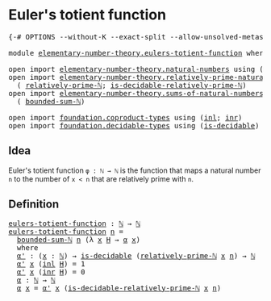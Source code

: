 # Euler's totient function

<pre class="Agda"><a id="37" class="Symbol">{-#</a> <a id="41" class="Keyword">OPTIONS</a> <a id="49" class="Pragma">--without-K</a> <a id="61" class="Pragma">--exact-split</a> <a id="75" class="Pragma">--allow-unsolved-metas</a> <a id="98" class="Symbol">#-}</a>

<a id="103" class="Keyword">module</a> <a id="110" href="elementary-number-theory.eulers-totient-function.html" class="Module">elementary-number-theory.eulers-totient-function</a> <a id="159" class="Keyword">where</a>

<a id="166" class="Keyword">open</a> <a id="171" class="Keyword">import</a> <a id="178" href="elementary-number-theory.natural-numbers.html" class="Module">elementary-number-theory.natural-numbers</a> <a id="219" class="Keyword">using</a> <a id="225" class="Symbol">(</a><a id="226" href="elementary-number-theory.natural-numbers.html#1444" class="Datatype">ℕ</a><a id="227" class="Symbol">)</a>
<a id="229" class="Keyword">open</a> <a id="234" class="Keyword">import</a> <a id="241" href="elementary-number-theory.relatively-prime-natural-numbers.html" class="Module">elementary-number-theory.relatively-prime-natural-numbers</a> <a id="299" class="Keyword">using</a>
  <a id="307" class="Symbol">(</a> <a id="309" href="elementary-number-theory.relatively-prime-natural-numbers.html#940" class="Function">relatively-prime-ℕ</a><a id="327" class="Symbol">;</a> <a id="329" href="elementary-number-theory.relatively-prime-natural-numbers.html#1456" class="Function">is-decidable-relatively-prime-ℕ</a><a id="360" class="Symbol">)</a>
<a id="362" class="Keyword">open</a> <a id="367" class="Keyword">import</a> <a id="374" href="elementary-number-theory.sums-of-natural-numbers.html" class="Module">elementary-number-theory.sums-of-natural-numbers</a> <a id="423" class="Keyword">using</a>
  <a id="431" class="Symbol">(</a> <a id="433" href="elementary-number-theory.sums-of-natural-numbers.html#1749" class="Function">bounded-sum-ℕ</a><a id="446" class="Symbol">)</a>

<a id="449" class="Keyword">open</a> <a id="454" class="Keyword">import</a> <a id="461" href="foundation.coproduct-types.html" class="Module">foundation.coproduct-types</a> <a id="488" class="Keyword">using</a> <a id="494" class="Symbol">(</a><a id="495" href="foundation.coproduct-types.html#1239" class="InductiveConstructor">inl</a><a id="498" class="Symbol">;</a> <a id="500" href="foundation.coproduct-types.html#1262" class="InductiveConstructor">inr</a><a id="503" class="Symbol">)</a>
<a id="505" class="Keyword">open</a> <a id="510" class="Keyword">import</a> <a id="517" href="foundation.decidable-types.html" class="Module">foundation.decidable-types</a> <a id="544" class="Keyword">using</a> <a id="550" class="Symbol">(</a><a id="551" href="foundation.decidable-types.html#1905" class="Function">is-decidable</a><a id="563" class="Symbol">)</a>
</pre>
## Idea

Euler's totient function `φ : ℕ → ℕ` is the function that maps a natural number `n` to the number of `x < n` that are relatively prime with `n`.

## Definition

<pre class="Agda"><a id="eulers-totient-function"></a><a id="748" href="elementary-number-theory.eulers-totient-function.html#748" class="Function">eulers-totient-function</a> <a id="772" class="Symbol">:</a> <a id="774" href="elementary-number-theory.natural-numbers.html#1444" class="Datatype">ℕ</a> <a id="776" class="Symbol">→</a> <a id="778" href="elementary-number-theory.natural-numbers.html#1444" class="Datatype">ℕ</a>
<a id="780" href="elementary-number-theory.eulers-totient-function.html#748" class="Function">eulers-totient-function</a> <a id="804" href="elementary-number-theory.eulers-totient-function.html#804" class="Bound">n</a> <a id="806" class="Symbol">=</a>
  <a id="810" href="elementary-number-theory.sums-of-natural-numbers.html#1749" class="Function">bounded-sum-ℕ</a> <a id="824" href="elementary-number-theory.eulers-totient-function.html#804" class="Bound">n</a> <a id="826" class="Symbol">(λ</a> <a id="829" href="elementary-number-theory.eulers-totient-function.html#829" class="Bound">x</a> <a id="831" href="elementary-number-theory.eulers-totient-function.html#831" class="Bound">H</a> <a id="833" class="Symbol">→</a> <a id="835" href="elementary-number-theory.eulers-totient-function.html#947" class="Function">α</a> <a id="837" href="elementary-number-theory.eulers-totient-function.html#829" class="Bound">x</a><a id="838" class="Symbol">)</a>
  <a id="842" class="Keyword">where</a>
  <a id="850" href="elementary-number-theory.eulers-totient-function.html#850" class="Function">α&#39;</a> <a id="853" class="Symbol">:</a> <a id="855" class="Symbol">(</a><a id="856" href="elementary-number-theory.eulers-totient-function.html#856" class="Bound">x</a> <a id="858" class="Symbol">:</a> <a id="860" href="elementary-number-theory.natural-numbers.html#1444" class="Datatype">ℕ</a><a id="861" class="Symbol">)</a> <a id="863" class="Symbol">→</a> <a id="865" href="foundation.decidable-types.html#1905" class="Function">is-decidable</a> <a id="878" class="Symbol">(</a><a id="879" href="elementary-number-theory.relatively-prime-natural-numbers.html#940" class="Function">relatively-prime-ℕ</a> <a id="898" href="elementary-number-theory.eulers-totient-function.html#856" class="Bound">x</a> <a id="900" href="elementary-number-theory.eulers-totient-function.html#804" class="Bound">n</a><a id="901" class="Symbol">)</a> <a id="903" class="Symbol">→</a> <a id="905" href="elementary-number-theory.natural-numbers.html#1444" class="Datatype">ℕ</a>
  <a id="909" href="elementary-number-theory.eulers-totient-function.html#850" class="Function">α&#39;</a> <a id="912" href="elementary-number-theory.eulers-totient-function.html#912" class="Bound">x</a> <a id="914" class="Symbol">(</a><a id="915" href="foundation.coproduct-types.html#1239" class="InductiveConstructor">inl</a> <a id="919" href="elementary-number-theory.eulers-totient-function.html#919" class="Bound">H</a><a id="920" class="Symbol">)</a> <a id="922" class="Symbol">=</a> <a id="924" class="Number">1</a>
  <a id="928" href="elementary-number-theory.eulers-totient-function.html#850" class="Function">α&#39;</a> <a id="931" href="elementary-number-theory.eulers-totient-function.html#931" class="Bound">x</a> <a id="933" class="Symbol">(</a><a id="934" href="foundation.coproduct-types.html#1262" class="InductiveConstructor">inr</a> <a id="938" href="elementary-number-theory.eulers-totient-function.html#938" class="Bound">H</a><a id="939" class="Symbol">)</a> <a id="941" class="Symbol">=</a> <a id="943" class="Number">0</a>
  <a id="947" href="elementary-number-theory.eulers-totient-function.html#947" class="Function">α</a> <a id="949" class="Symbol">:</a> <a id="951" href="elementary-number-theory.natural-numbers.html#1444" class="Datatype">ℕ</a> <a id="953" class="Symbol">→</a> <a id="955" href="elementary-number-theory.natural-numbers.html#1444" class="Datatype">ℕ</a>
  <a id="959" href="elementary-number-theory.eulers-totient-function.html#947" class="Function">α</a> <a id="961" href="elementary-number-theory.eulers-totient-function.html#961" class="Bound">x</a> <a id="963" class="Symbol">=</a> <a id="965" href="elementary-number-theory.eulers-totient-function.html#850" class="Function">α&#39;</a> <a id="968" href="elementary-number-theory.eulers-totient-function.html#961" class="Bound">x</a> <a id="970" class="Symbol">(</a><a id="971" href="elementary-number-theory.relatively-prime-natural-numbers.html#1456" class="Function">is-decidable-relatively-prime-ℕ</a> <a id="1003" href="elementary-number-theory.eulers-totient-function.html#961" class="Bound">x</a> <a id="1005" href="elementary-number-theory.eulers-totient-function.html#804" class="Bound">n</a><a id="1006" class="Symbol">)</a>
</pre>